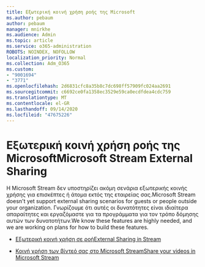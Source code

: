 ```yaml
---
title: Εξωτερική κοινή χρήση ροής της Microsoft
ms.author: pebaum
author: pebaum
manager: mnirkhe
ms.audience: Admin
ms.topic: article
ms.service: o365-administration
ROBOTS: NOINDEX, NOFOLLOW
localization_priority: Normal
ms.collection: Adm_O365
ms.custom:
- "9001694"
- "3771"
ms.openlocfilehash: 2d6831cfc8a35b8c7dc698ff57909fc024aa2691
ms.sourcegitcommit: c6692ce0fa1358ec3529e59ca0ecdfdea4cdc759
ms.translationtype: MT
ms.contentlocale: el-GR
ms.lasthandoff: 09/14/2020
ms.locfileid: "47675226"
---
```

# <a name="microsoft-stream-external-sharing"></a><span data-ttu-id="de421-102">Εξωτερική κοινή χρήση ροής της Microsoft</span><span class="sxs-lookup"><span data-stu-id="de421-102">Microsoft Stream External Sharing</span></span>

<span data-ttu-id="de421-103">Η Microsoft Stream δεν υποστηρίζει ακόμη σενάρια εξωτερικής κοινής χρήσης για επισκέπτες ή άτομα εκτός της εταιρείας σας.</span><span class="sxs-lookup"><span data-stu-id="de421-103">Microsoft Stream doesn't yet support external sharing scenarios for guests or people outside your organization.</span></span> <span data-ttu-id="de421-104">Γνωρίζουμε ότι αυτές οι δυνατότητες είναι ιδιαίτερα απαραίτητες και εργαζόμαστε για τα προγράμματα για τον τρόπο δόμησης αυτών των δυνατοτήτων.</span><span class="sxs-lookup"><span data-stu-id="de421-104">We know these features are highly needed, and we are working on plans for how to build these features.</span></span>

- [<span data-ttu-id="de421-105">Εξωτερική κοινή χρήση σε ροή</span><span class="sxs-lookup"><span data-stu-id="de421-105">External Sharing in Stream</span></span>](https://docs.microsoft.com/stream/portal-share-video#external-sharing)

- [<span data-ttu-id="de421-106">Κοινή χρήση των βίντεό σας στο Microsoft Stream</span><span class="sxs-lookup"><span data-stu-id="de421-106">Share your videos in Microsoft Stream</span></span>](https://docs.microsoft.com/stream/portal-share-video)
